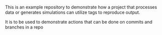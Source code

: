 This is an example repository to demonstrate how a project that processes data or generates simulations can utilize tags to reproduce output.

It is to be used to demonstrate actions that can be done on commits and branches in a repo

